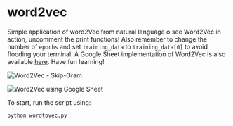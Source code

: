 # word2vec
Simple application of word2Vec from natural language
o see Word2Vec in action, uncomment the print functions! Also remember to change the number of `epochs` and set `training_data` to `training_data[0]` to avoid flooding your terminal. A Google Sheet implementation of Word2Vec is also available [here](https://docs.google.com/spreadsheets/d/1mgf82Ue7MmQixMm2ZqnT1oWUucj6pEcd2wDs_JgHmco/edit?usp=sharing). Have fun learning!

![Word2Vec - Skip-Gram](https://i.ibb.co/XbKnHGP/Screenshot-2018-12-03-at-8-27-46-PM.png)

![Word2Vec using Google Sheet](https://serving.photos.photobox.com/35757252841d1a139084472a6536916b53fa434b73586b3d86affd10e87d8dd73c23b9e6.jpg)

To start, run the script using:
```
python wordtovec.py
